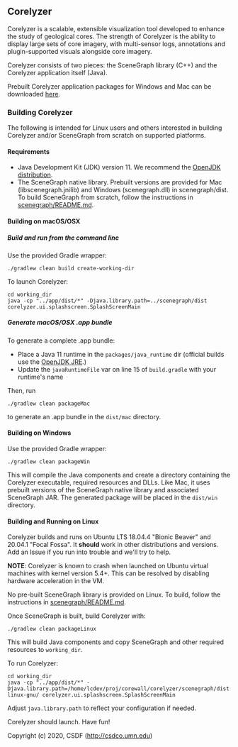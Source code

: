 ## Corelyzer

Corelyzer is a scalable, extensible visualization tool developed to enhance the
study of geological cores. The strength of Corelyzer is the ability to display
large sets of core imagery, with multi-sensor logs, annotations and plugin-supported
visuals alongside core imagery.

Corelyzer consists of two pieces: the SceneGraph library (C++) and the Corelyzer 
application itself (Java).

Prebuilt Corelyzer application packages for Windows and Mac can be downloaded [here](https://github.com/corewall/corelyzer/releases).


### Building Corelyzer
The following is intended for Linux users and others interested in building Corelyzer and/or SceneGraph from scratch on supported platforms.

#### Requirements
- Java Development Kit (JDK) version 11. We recommend the [OpenJDK distribution](https://adoptopenjdk.net).
- The SceneGraph native library. Prebuilt versions are provided for Mac (libscenegraph.jnilib) and Windows (scenegraph.dll) in scenegraph/dist. To build SceneGraph from scratch, follow the instructions in [scenegraph/README.md](https://github.com/corewall/corelyzer/tree/master/scenegraph).

#### Building on macOS/OSX

##### Build and run from the command line

Use the provided Gradle wrapper:

    ./gradlew clean build create-working-dir

To launch Corelyzer:

    cd working_dir
    java -cp "../app/dist/*" -Djava.library.path=../scenegraph/dist corelyzer.ui.splashscreen.SplashScreenMain

##### Generate macOS/OSX .app bundle

To generate a complete .app bundle:
- Place a Java 11 runtime in the `packages/java_runtime` dir (official builds use the [OpenJDK JRE](https://adoptopenjdk.net/archive.html).)
- Update the `javaRuntimeFile` var on line 15 of `build.gradle` with your runtime's name

Then, run

    ./gradlew clean packageMac

to generate an .app bundle in the `dist/mac` directory.

#### Building on Windows

Use the provided Gradle wrapper:

    ./gradlew clean packageWin

This will compile the Java components and create a directory containing the Corelyzer executable, required resources and DLLs. Like Mac, it uses prebuilt versions of the SceneGraph native library and associated SceneGraph JAR. The generated package will be placed in the `dist/win` directory.

#### Building and Running on Linux

Corelyzer builds and runs on Ubuntu LTS 18.04.4 "Bionic Beaver" and 20.04.1 "Focal Fossa". It **should** work in other distributions and versions. Add an Issue if you run into trouble and we'll try to help.

**NOTE**: Corelyzer is known to crash when launched on Ubuntu virtual machines with kernel version 5.4+. This can be resolved by disabling hardware acceleration in the VM.

No pre-built SceneGraph library is provided on Linux. To build, follow the instructions in [scenegraph/README.md](https://github.com/corewall/corelyzer/tree/master/scenegraph).

Once SceneGraph is built, build Corelyzer with:
    
    ./gradlew clean packageLinux

This will build Java components and copy SceneGraph and other required resources to `working_dir`.

To run Corelyzer:

    cd working_dir
    java -cp "../app/dist/*" -Djava.library.path=/home/lcdev/proj/corewall/corelyzer/scenegraph/dist:/usr/lib/x86_64-linux-gnu/ corelyzer.ui.splashscreen.SplashScreenMain

Adjust `java.library.path` to reflect your configuration if needed.

Corelyzer should launch. Have fun!




Copyright (c) 2020, CSDF (http://csdco.umn.edu)
